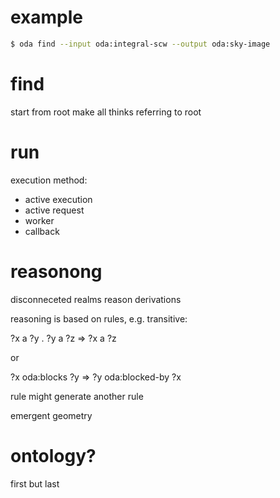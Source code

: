 # example

```bash
$ oda find --input oda:integral-scw --output oda:sky-image
```

# find

start from root
make all thinks referring to root

# run

execution method:

* active execution
* active request
* worker
* callback

# reasonong
disconneceted realms
reason derivations 

reasoning is based on rules, e.g. transitive:

?x a ?y . ?y a ?z => ?x a ?z

or

?x oda:blocks ?y => ?y oda:blocked-by ?x

rule might generate another rule

emergent geometry


# ontology?

first but last

